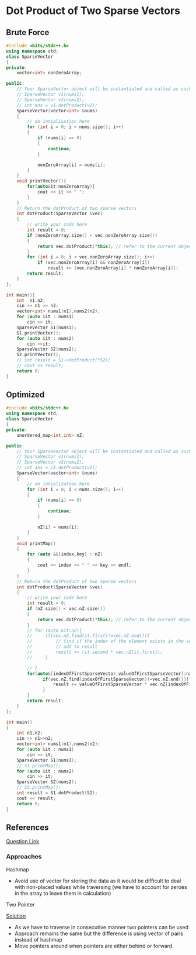# Dot Product of Two Sparse Vectors

## Brute Force 
```cpp
#include <bits/stdc++.h>
using namespace std;
class SparseVector
{
private:
    vector<int> nonZeroArray;

public:
    // Your SparseVector object will be instantiated and called as such:
    // SparseVector v1(nums1);
    // SparseVector v2(nums2);
    // int ans = v1.dotProduct(v2);
    SparseVector(vector<int> &nums)
    {
        // do intialisation here
        for (int i = 0; i < nums.size(); i++)
        {
            if (nums[i] == 0)
            {
                continue;
            }

            nonZeroArray[i] = nums[i];
        }
    }
    void printVector(){
        for(auto&it:nonZeroArray){
            cout << it << " ";
        }
    }
    // Return the dotProduct of two sparse vectors
    int dotProduct(SparseVector &vec)
    {
        // write your code here
        int result = 0;
        if (nonZeroArray.size() < vec.nonZeroArray.size())
        {
            return vec.dotProduct(*this); // refer to the current object;
        }
        for (int i = 0; i < vec.nonZeroArray.size(); i++)
            if (vec.nonZeroArray[i] && nonZeroArray[i])
                result += (vec.nonZeroArray[i] * nonZeroArray[i]);
        return result;
    }
};

int main(){
    int  n1,n2;
    cin >> n1 >> n2;
    vector<int> nums1(n1),nums2(n2);
    for (auto &it : nums1)
        cin >> it;
    SparseVector S1(nums1);
    S1.printVector();
    for (auto &it : nums2)
        cin >>it;
    SparseVector S2(nums2);
    S2.printVector();
    // int result = S1->dotProduct(*S2);
    // cout << result;
    return 0;
}
```

## Optimized

```cpp
#include <bits/stdc++.h>
using namespace std;
class SparseVector
{
private:
    unordered_map<int,int> nZ;

public:
    // Your SparseVector object will be instantiated and called as such:
    // SparseVector v1(nums1);
    // SparseVector v2(nums2);
    // int ans = v1.dotProduct(v2);
    SparseVector(vector<int> &nums)
    {
        // do intialization here
        for (int i = 0; i < nums.size(); i++)
        {
            if (nums[i] == 0)
            {
                continue;
            }

            nZ[i] = nums[i];
        }
    }
    void printMap()
    {
        for (auto &&[index,key] : nZ)
        {
            cout << index << " " << key << endl;
        }
    }
    // Return the dotProduct of two sparse vectors
    int dotProduct(SparseVector &vec)
    {
        // write your code here
        int result = 0;
        if (nZ.size() < vec.nZ.size())
        {
            return vec.dotProduct(*this); // refer to the current object;
        }
        // for (auto &it:nZ){
        //     if(vec.nZ.find(it.first)!=vec.nZ.end()){
        //         // find if the index of the element exists in the second sparse vector then 
        //         // add to result
        //         result += (it.second * vec.nZ[it.first]);
        //     }

        // }
        for(auto&[indexOfFirstSparseVector,valueOfFirstSparseVector]:nZ){
              if(vec.nZ.find(indexOfFirstSparseVector)!=vec.nZ.end()){
                  result += valueOfFirstSparseVector * vec.nZ[indexOfFirstSparseVector];
              }
        }
        return result;
    }
};

int main()
{
    int n1,n2;
    cin >> n1>>n2;
    vector<int> nums1(n1),nums2(n2);
    for (auto &it : nums1)
        cin >> it;
    SparseVector S1(nums1);
    // S1.printMap();
    for (auto &it : nums2)
        cin >> it;
    SparseVector S2(nums2);
    // S2.printMap();
    int result = S1.dotProduct(S2);
    cout << result;
    return 0;
}
```

## References
[Question Link](https://www.lintcode.com/problem/3691/description)

### Approaches

Hashmap

- Avoid use of vector for storing the data as it would be difficult to deal with non-placed values while traversing (we have to account for zeroes in the array to leave them in calculation)

Two Pointer

[Solution](https://walkccc.me/LeetCode/problems/1570/)

- As we have to traverse in consecutive manner two pointers can be used
- Approach remains the same but the difference is using vector of pairs instead of hashmap
- Move pointers around when pointers are either behind or forward.

